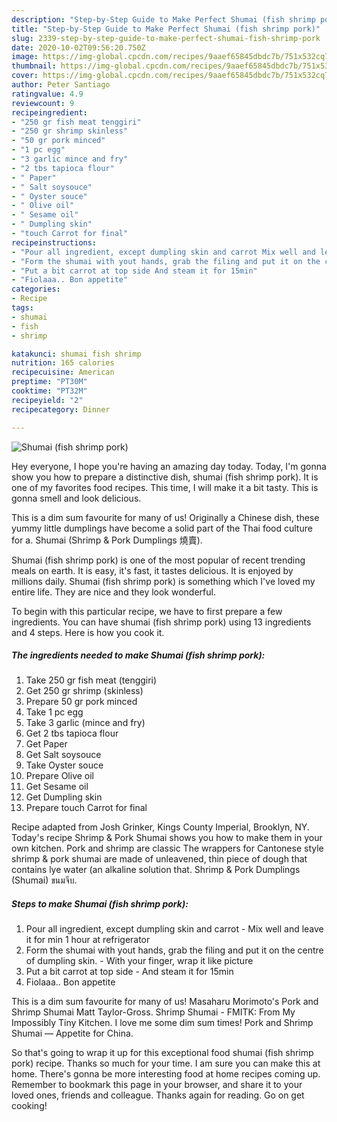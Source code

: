 ```yaml
---
description: "Step-by-Step Guide to Make Perfect Shumai (fish shrimp pork)"
title: "Step-by-Step Guide to Make Perfect Shumai (fish shrimp pork)"
slug: 2339-step-by-step-guide-to-make-perfect-shumai-fish-shrimp-pork
date: 2020-10-02T09:56:20.750Z
image: https://img-global.cpcdn.com/recipes/9aaef65845dbdc7b/751x532cq70/shumai-fish-shrimp-pork-recipe-main-photo.jpg
thumbnail: https://img-global.cpcdn.com/recipes/9aaef65845dbdc7b/751x532cq70/shumai-fish-shrimp-pork-recipe-main-photo.jpg
cover: https://img-global.cpcdn.com/recipes/9aaef65845dbdc7b/751x532cq70/shumai-fish-shrimp-pork-recipe-main-photo.jpg
author: Peter Santiago
ratingvalue: 4.9
reviewcount: 9
recipeingredient:
- "250 gr fish meat tenggiri"
- "250 gr shrimp skinless"
- "50 gr pork minced"
- "1 pc egg"
- "3 garlic mince and fry"
- "2 tbs tapioca flour"
- " Paper"
- " Salt soysouce"
- " Oyster souce"
- " Olive oil"
- " Sesame oil"
- " Dumpling skin"
- "touch Carrot for final"
recipeinstructions:
- "Pour all ingredient, except dumpling skin and carrot Mix well and leave it for min 1 hour at refrigerator"
- "Form the shumai with yout hands, grab the filing and put it on the centre of dumpling skin. With your finger, wrap it like picture"
- "Put a bit carrot at top side And steam it for 15min"
- "Fiolaaa.. Bon appetite"
categories:
- Recipe
tags:
- shumai
- fish
- shrimp

katakunci: shumai fish shrimp 
nutrition: 165 calories
recipecuisine: American
preptime: "PT30M"
cooktime: "PT32M"
recipeyield: "2"
recipecategory: Dinner

---
```



![Shumai (fish shrimp pork)](https://img-global.cpcdn.com/recipes/9aaef65845dbdc7b/751x532cq70/shumai-fish-shrimp-pork-recipe-main-photo.jpg)

Hey everyone, I hope you're having an amazing day today. Today, I'm gonna show you how to prepare a distinctive dish, shumai (fish shrimp pork). It is one of my favorites food recipes. This time, I will make it a bit tasty. This is gonna smell and look delicious.

This is a dim sum favourite for many of us! Originally a Chinese dish, these yummy little dumplings have become a solid part of the Thai food culture for a. Shumai (Shrimp &amp; Pork Dumplings 燒賣).

Shumai (fish shrimp pork) is one of the most popular of recent trending meals on earth. It is easy, it's fast, it tastes delicious. It is enjoyed by millions daily. Shumai (fish shrimp pork) is something which I've loved my entire life. They are nice and they look wonderful.


To begin with this particular recipe, we have to first prepare a few ingredients. You can have shumai (fish shrimp pork) using 13 ingredients and 4 steps. Here is how you cook it.

<!--inarticleads1-->

##### The ingredients needed to make Shumai (fish shrimp pork):

1. Take 250 gr fish meat (tenggiri)
1. Get 250 gr shrimp (skinless)
1. Prepare 50 gr pork minced
1. Take 1 pc egg
1. Take 3 garlic (mince and fry)
1. Get 2 tbs tapioca flour
1. Get  Paper
1. Get  Salt soysouce
1. Take  Oyster souce
1. Prepare  Olive oil
1. Get  Sesame oil
1. Get  Dumpling skin
1. Prepare touch Carrot for final


Recipe adapted from Josh Grinker, Kings County Imperial, Brooklyn, NY. Today&#39;s recipe Shrimp &amp; Pork Shumai shows you how to make them in your own kitchen. Pork and shrimp are classic The wrappers for Cantonese style shrimp &amp; pork shumai are made of unleavened, thin piece of dough that contains lye water (an alkaline solution that. Shrimp &amp; Pork Dumplings (Shumai) ขนมจีบ. 

<!--inarticleads2-->

##### Steps to make Shumai (fish shrimp pork):

1. Pour all ingredient, except dumpling skin and carrot - Mix well and leave it for min 1 hour at refrigerator
1. Form the shumai with yout hands, grab the filing and put it on the centre of dumpling skin. - With your finger, wrap it like picture
1. Put a bit carrot at top side - And steam it for 15min
1. Fiolaaa.. Bon appetite


This is a dim sum favourite for many of us! Masaharu Morimoto&#39;s Pork and Shrimp Shumai Matt Taylor-Gross. Shrimp Shumai - FMITK: From My Impossibly Tiny Kitchen. I love me some dim sum times! Pork and Shrimp Shumai — Appetite for China. 

So that's going to wrap it up for this exceptional food shumai (fish shrimp pork) recipe. Thanks so much for your time. I am sure you can make this at home. There's gonna be more interesting food at home recipes coming up. Remember to bookmark this page in your browser, and share it to your loved ones, friends and colleague. Thanks again for reading. Go on get cooking!
